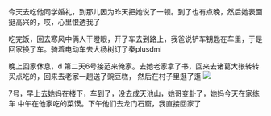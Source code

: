 今天去吃他同学婚礼，到那儿因为昨天把她说了一顿。到了也有点晚，然后她表面挺高兴的，哎，心里恨透我了

吃完饭，回去寒风中俩人干瞪眼，开了车去到路上，我爸说铲车钥匙在车里，于是回家换了车。骑着电动车去大杨树订了秦plusdmi


晚上回家休息，d
第二天6号接范来俺家。去她老家拿了书，回来去诸葛大张转转买点吃的，回来去老家一趟送了豌豆糕，
然后在村子里逛了逛
![](http://upload-images.jianshu.io/upload_images/6904315-0a0a64340e615d4a.jpg?imageMogr2/auto-orient/strip%7CimageView2/2/w/1080/q/50)

7号，早上去她妈在楼下，车到了，没去成天池山，她哥变卦了，她妈今天在家练车
中午在他家吃的菜馍。下午他们去龙门石窟，我直接回家了
